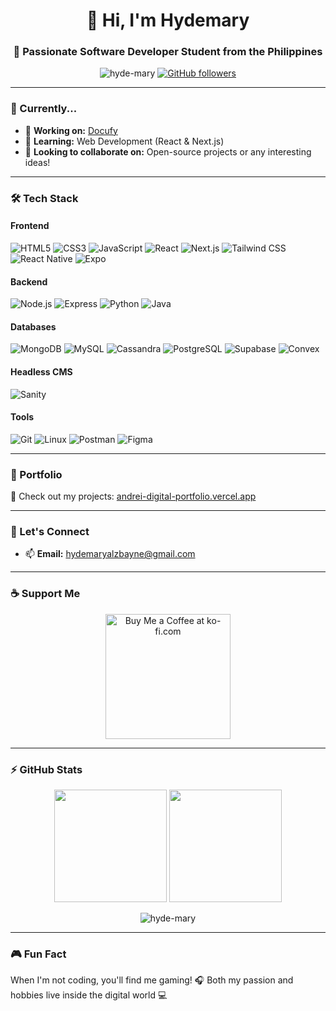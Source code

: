 <h1 align="center">👋 Hi, I'm Hydemary</h1>
<h3 align="center">🚀 Passionate Software Developer Student from the Philippines</h3>

<p align="center">
  <img src="https://komarev.com/ghpvc/?username=hyde-mary&label=Profile%20views&color=0e75b6&style=flat" alt="hyde-mary" /> 
  <a href="https://github.com/hyde-mary?tab=followers">
    <img alt="GitHub followers" src="https://img.shields.io/github/followers/hyde-mary?color=green&logo=github">
  </a>
</p>

---

### 📌 Currently...
- 🔭 **Working on:** [Docufy](https://github.com/hyde-mary/docufy)
- 🌱 **Learning:** Web Development (React & Next.js)
- 🤝 **Looking to collaborate on:** Open-source projects or any interesting ideas!

---

### 🛠️ Tech Stack

#### Frontend
![HTML5](https://img.shields.io/badge/HTML5-E34F26?style=for-the-badge&logo=html5&logoColor=white)
![CSS3](https://img.shields.io/badge/CSS3-1572B6?style=for-the-badge&logo=css3&logoColor=white)
![JavaScript](https://img.shields.io/badge/JavaScript-F7DF1E?style=for-the-badge&logo=javascript&logoColor=black)
![React](https://img.shields.io/badge/React-61DAFB?style=for-the-badge&logo=react&logoColor=black)
![Next.js](https://img.shields.io/badge/Next.js-000000?style=for-the-badge&logo=nextdotjs&logoColor=white)
![Tailwind CSS](https://img.shields.io/badge/Tailwind_CSS-38B2AC?style=for-the-badge&logo=tailwind-css&logoColor=white)
![React Native](https://img.shields.io/badge/React_Native-61DAFB?style=for-the-badge&logo=react&logoColor=white)
![Expo](https://img.shields.io/badge/Expo-000020?style=for-the-badge&logo=expo&logoColor=white)

#### Backend
![Node.js](https://img.shields.io/badge/Node.js-339933?style=for-the-badge&logo=nodedotjs&logoColor=white)
![Express](https://img.shields.io/badge/Express-000000?style=for-the-badge&logo=express&logoColor=white)
![Python](https://img.shields.io/badge/Python-3776AB?style=for-the-badge&logo=python&logoColor=white)
![Java](https://img.shields.io/badge/Java-007396?style=for-the-badge&logo=java&logoColor=white)

#### Databases
![MongoDB](https://img.shields.io/badge/MongoDB-47A248?style=for-the-badge&logo=mongodb&logoColor=white)
![MySQL](https://img.shields.io/badge/MySQL-4479A1?style=for-the-badge&logo=mysql&logoColor=white)
![Cassandra](https://img.shields.io/badge/Cassandra-1287B1?style=for-the-badge&logo=apachecassandra&logoColor=white)
![PostgreSQL](https://img.shields.io/badge/PostgreSQL-4169E1?style=for-the-badge&logo=postgresql&logoColor=white)
![Supabase](https://img.shields.io/badge/Supabase-3ECF8E?style=for-the-badge&logo=supabase&logoColor=white)
![Convex](https://img.shields.io/badge/Convex-3A66DB?style=for-the-badge&logo=convex&logoColor=white)

#### Headless CMS
![Sanity](https://img.shields.io/badge/Sanity-F03E2F?style=for-the-badge&logo=sanity&logoColor=white)

#### Tools
![Git](https://img.shields.io/badge/Git-F05032?style=for-the-badge&logo=git&logoColor=white)
![Linux](https://img.shields.io/badge/Linux-FCC624?style=for-the-badge&logo=linux&logoColor=black)
![Postman](https://img.shields.io/badge/Postman-FF6C37?style=for-the-badge&logo=postman&logoColor=white)
![Figma](https://img.shields.io/badge/Figma-F24E1E?style=for-the-badge&logo=figma&logoColor=white)

---

### 📂 Portfolio
🔗 Check out my projects: [andrei-digital-portfolio.vercel.app](https://andrei-digital-portfolio.vercel.app/)

---

### 💬 Let's Connect
- 📫 **Email:** [hydemaryalzbayne@gmail.com](mailto:hydemaryalzbayne@gmail.com)

---

### ☕ Support Me
<p align="center">
  <a href="https://ko-fi.com/hydemary">
    <img src="https://cdn.ko-fi.com/cdn/kofi3.png?v=3" width="200" alt="Buy Me a Coffee at ko-fi.com">
  </a>
</p>

---

### ⚡ GitHub Stats

<p align="center">
  <img height="180em" src="https://github-readme-stats.vercel.app/api?username=hyde-mary&show_icons=true&theme=radical&hide_border=true&count_private=true" />
  <img height="180em" src="https://github-readme-stats.vercel.app/api/top-langs/?username=hyde-mary&layout=compact&theme=radical&hide_border=true" />
</p>

<p align="center"> 
  <img src="https://github-readme-streak-stats.herokuapp.com/?user=hyde-mary&theme=radical&hide_border=true" alt="hyde-mary" />
</p>

---

### 🎮 Fun Fact
When I'm not coding, you'll find me gaming! 🎧 Both my passion and hobbies live inside the digital world 💻
